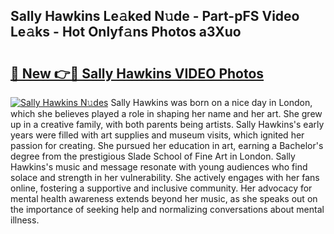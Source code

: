## Sally Hawkins Le𝚊ked N𝚞de - Part-pFS Video Le𝚊ks - Hot Onlyf𝚊ns Photos a3Xuo

# <h2><a href="http://ac47623.deff.icu/?id=Sally+Hawkins">🔗 New 👉🔴 Sally Hawkins VIDEO Photos</a></h2>

[![Sally Hawkins N𝚞des](https://i.imgur.com/rIISA9y.gif)](http://ac47623.deff.icu/?id=Sally+Hawkins)
Sally Hawkins was born on a nice day in London, which she believes played a role in shaping her name and her art. She grew up in a creative family, with both parents being artists. Sally Hawkins's early years were filled with art supplies and museum visits, which ignited her passion for creating. She pursued her education in art, earning a Bachelor's degree from the prestigious Slade School of Fine Art in London. Sally Hawkins's music and message resonate with young audiences who find solace and strength in her vulnerability. She actively engages with her fans online, fostering a supportive and inclusive community. Her advocacy for mental health awareness extends beyond her music, as she speaks out on the importance of seeking help and normalizing conversations about mental illness.
